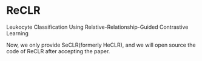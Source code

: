 # ReCLR
 Leukocyte Classification Using Relative-Relationship-Guided Contrastive Learning


Now, we only provide SeCLR(formerly HeCLR), and we will open source the code of ReCLR after accepting the paper.
